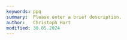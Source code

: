 ```yaml
---
keywords: ppq
summary:  Please enter a brief description.
author:   Christoph Hart
modified: 30.05.2024
---
```

  
